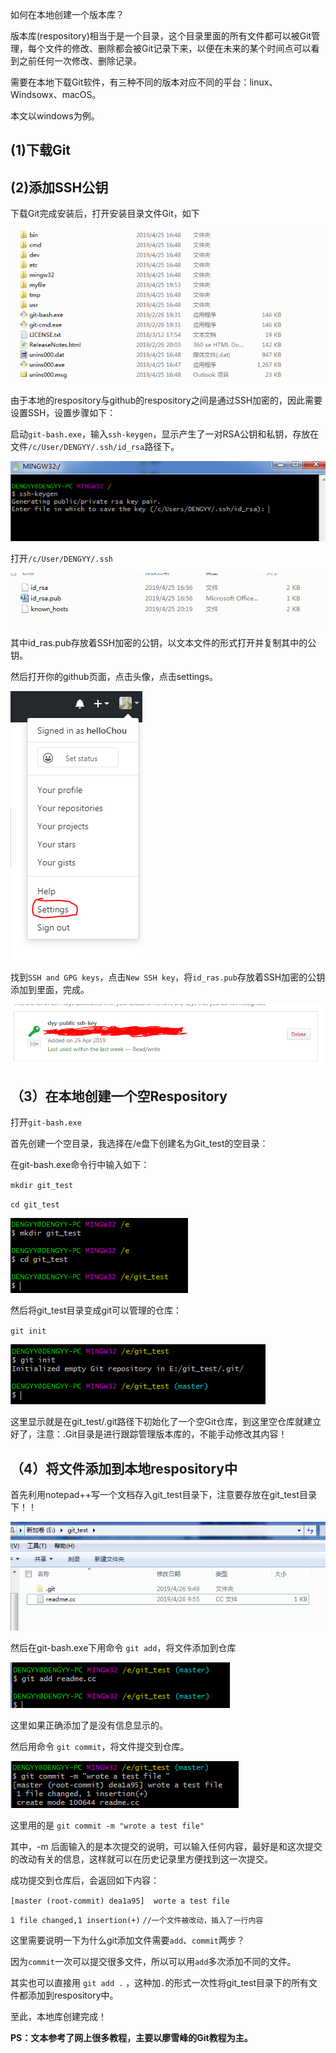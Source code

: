 如何在本地创建一个版本库？

版本库(respository)相当于是一个目录，这个目录里面的所有文件都可以被Git管理，每个文件的修改、删除都会被Git记录下来，以便在未来的某个时间点可以看到之前任何一次修改、删除记录。

需要在本地下载Git软件，有三种不同的版本对应不同的平台：linux、Windsowx、macOS。

本文以windows为例。

## (1)下载Git

## (2)添加SSH公钥

下载Git完成安装后，打开安装目录文件Git，如下

![1556241929054](assets/1556241929054.png)

由于本地的respository与github的respository之间是通过SSH加密的，因此需要设置SSH，设置步骤如下：

启动`git-bash.exe`，输入`ssh-keygen`，显示产生了一对RSA公钥和私钥，存放在文件`/c/User/DENGYY/.ssh/id_rsa`路径下。

![1556242219979](assets/1556242219979.png)

打开`/c/User/DENGYY/.ssh`

![1556242452204](assets/1556242452204.png)

其中id_ras.pub存放着SSH加密的公钥，以文本文件的形式打开并复制其中的公钥。

然后打开你的github页面，点击头像，点击settings。

![1556242642377](assets/1556242642377.png)

找到`SSH and GPG keys`，点击`New SSH key`，将`id_ras.pub`存放着SSH加密的公钥添加到里面，完成。

![1556242837116](assets/1556242837116.png)

## （3）在本地创建一个空Respository

打开`git-bash.exe`

首先创建一个空目录，我选择在/e盘下创建名为Git_test的空目录：

在git-bash.exe命令行中输入如下：

`mkdir git_test`

`cd git_test`

![1556243286068](assets/1556243286068.png)

然后将git_test目录变成git可以管理的仓库：

`git init`

![1556243363035](assets/1556243363035.png)

这里显示就是在git_test/.git路径下初始化了一个空Git仓库，到这里空仓库就建立好了，注意：.Git目录是进行跟踪管理版本库的，不能手动修改其内容！

## （4）将文件添加到本地respository中

首先利用notepad++写一个文档存入git_test目录下，注意要存放在git_test目录下！！

![1556243756186](assets/1556243756186.png)

然后在git-bash.exe下用命令 `git add`，将文件添加到仓库

![1556243864811](assets/1556243864811.png)

这里如果正确添加了是没有信息显示的。

然后用命令 `git commit`，将文件提交到仓库。

![1556243977734](assets/1556243977734.png)

这里用的是 `git commit -m "wrote a test file"`

其中，-m 后面输入的是本次提交的说明，可以输入任何内容，最好是和这次提交的改动有关的信息，这样就可以在历史记录里方便找到这一次提交。

成功提交到仓库后，会返回如下内容：

`[master (root-commit) dea1a95]  worte a test file`

`1 file changed,1 insertion(+)` `//一个文件被改动，插入了一行内容`



这里需要说明一下为什么git添加文件需要`add`、`commit`两步？

因为`commit`一次可以提交很多文件，所以可以用`add`多次添加不同的文件。

其实也可以直接用 `git add .` ，这种加`.`的形式一次性将git_test目录下的所有文件都添加到respository中。



至此，本地库创建完成！



**PS：文本参考了网上很多教程，主要以廖雪峰的Git教程为主。**